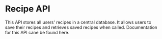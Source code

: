 # Recipe API

This API stores all users' recipes in a central database. It allows users to save their recipes and retrieves saved recipes when called. Documentation for this API cane be found here.
